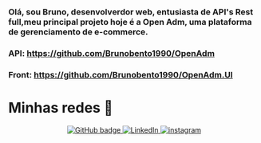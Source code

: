 ### Olá, sou Bruno, desenvolverdor web, entusiasta de API's Rest full,meu principal projeto hoje é a Open Adm, uma plataforma de gerenciamento de e-commerce.
### API: https://github.com/Brunobento1990/OpenAdm
### Front: https://github.com/Brunobento1990/OpenAdm.UI

# Minhas redes 🤝

<p align="center">
  <a href="https://github.com/brunobento1990">
    <img src="https://img.shields.io/badge/-Github-000?style=for-the-badge&logo=Github&logoColor=white&link=https://github.com/brunobento1990" alt="GitHub badge" />
  </a>
  <a href="https://www.linkedin.com/in/brunogonçalvesbento">
    <img src="https://img.shields.io/badge/-LinkedIn-blue?style=for-the-badge&logo=Linkedin&logoColor=white&link=https://www.linkedin.com/in/brunogonçalvesbento/" alt="LinkedIn" />
  </a>
  <a href="https://www.instagram.com/brunobento1990">
    <img src="https://img.shields.io/badge/-Instagram-C13584?style=for-the-badge&labelColor=C13584&logo=instagram&logoColor=white&link=https://www.instagram.com/brunobento1990/" alt="instagram" />
  </a>
</p>

